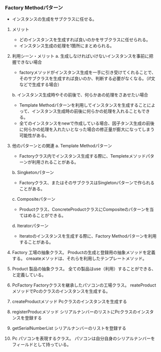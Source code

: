 ### Factory Methodパターン
- インスタンスの生成をサブクラスに任せる。

1. メリット 
     - どのインスタンスを生成すれば良いのかをサブクラスに任せられる。
     - インスタンス生成の処理を1箇所にまとめられる。

2. 利用シーン・メリット
    a. 生成しなければいけないインスタンスを事前に把握できない場合
      - factoryメソッドがインスタンス生成を一手に引き受けてくれることで、そのサブクラスを生成すれば良いのか、判断する必要がなくなる。（if文などで生成する場合）

    b. インスタンス生成時やその前後で、何らかあの処理をさあせたい場合
      - Template Methodパターンを利用してインスタンスを生成することによって、インスタンス生成時の前後に何らかの処理を入れることもできる。
      - 全てのインスタンスをnewで作成している場合、因子タンス生成の前後に何らかの処理を入れたいとなった場合の修正量が膨大になってしまう可能性がある。 

3. 他のパターンとの関連
   a. Template Methodパターン
     - Factoryクラス内でインスタンス生成する際に、Templeteメソッドパターンが利用されることがある。

   b. Singketonパターン
      - Factoryクラス、またはそのサブクラスはSingletonパターンで作られることがある。

    c. Compositeパターン
      - Productクラス、ConcreteProductクラスにCompositeのパターンを当てはめることができる。

    d. Iteratorパターン
      - Iteratoのインスタンスを生成する際に、Factory Methodパターンを利用することがある。


4. Factory
    工場の抽象クラス。
    Productの生成と登録用の抽象メソッドを定義する。
    creaateメソッドは、それらを利用したテンプレートメソッド。

5. Product
    製品の抽象クラス。
    全ての製品はuse（利用）することができる、と定義している。

6. PcFactory
    Factoryクラスを継承したパソコンの工場クラス。
    reateProductメソッドでPcのクラスのインスタンスを生成する。

7. createProductメソッド
    Pcクラスのインスタンスを生成する

8. registerProducメソッド
    シリアルナンバーのリストにPcクラスのインスタンスを登録する

9. getSerialNumberList
    シリアルナンバーのリストを登録する

10. Pc
    パソコンを表現するクラス。
    パソコンは自分自身のシリアルナンバーをフィールドとして持っている。
